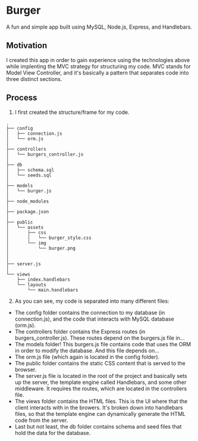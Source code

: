 # Burger
A fun and simple app built using MySQL, Node.js, Express, and Handlebars. 

## Motivation
I created this app in order to gain experience using the technologies above while implenting the MVC strategy for structuring my code. MVC stands for Model View Controller, and it's basically a pattern that separates code into three distinct sections. 

## Process
1. I first created the structure/frame for my code.
```
.
├── config
│   ├── connection.js
│   └── orm.js
│ 
├── controllers
│   └── burgers_controller.js
│
├── db
│   ├── schema.sql
│   └── seeds.sql
│
├── models
│   └── burger.js
│ 
├── node_modules
│ 
├── package.json
│
├── public
│   └── assets
│       ├── css
│       │   └── burger_style.css
│       └── img
│           └── burger.png
│   
│
├── server.js
│
└── views
    ├── index.handlebars
    └── layouts
        └── main.handlebars
```
2. As you can see, my code is separated into many different files:

* The config folder contains the connection to my database (in connection.js), and the code that interacts with MySQL database (orm.js).
* The controllers folder contains the Express routes (in burgers_controller.js). These routes depend on the burgers.js file in...
* The models folder! This burgers.js file contains code that uses the ORM in order to modify the database. And this file depends on...
* The orm.js file (which again is located in the config folder).
* The public folder contains the static CSS content that is served to the browser.
* The server.js file is located in the root of the project and basically sets up the server, the template engine called Handlebars, and some other middleware. It requires the routes, which are located in the controllers file.
* The views folder contains the HTML files. This is the UI where that the client interacts with in the browers. It's broken down into handlebars files, so that the template engine can dynamically generate the HTML code from the server.
* Last but not least, the db folder contains schema and seed files that hold the data for the database. 
